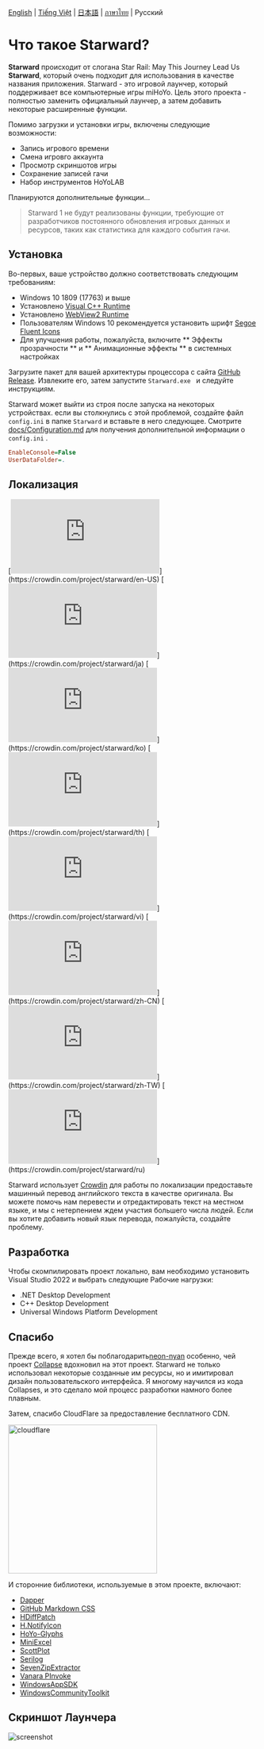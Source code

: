 [English](./docs/README.md) | [Tiếng Việt](./docs/README.vi-VN.md) | [日本語](./docs/README.ja-JP.md) | [ภาษาไทย](./docs/README.th-TH.md) | Русский

# Что такое Starward?

**Starward** происходит от слогана Star Rail: May This Journey Lead Us **Starward**, который очень подходит для использования в качестве названия приложения. Starward - это игровой лаунчер, который поддерживает все компьютерные игры miHoYo. Цель этого проекта - полностью заменить официальный лаунчер, а затем добавить некоторые расширенные функции.

Помимо загрузки и установки игры, включены следующие возможности:

-  Запись игрового времени
-  Смена игровго аккаунта
-  Просмотр скриншотов игры
-  Сохранение записей гачи
-  Набор инструментов HoYoLAB 

Планируются дополнительные функции...

> Starward 1 не будут реализованы функции, требующие от разработчиков постоянного обновления игровых данных и ресурсов, таких как статистика для каждого события гачи.

## Установка

Во-первых, ваше устройство должно соответствовать следующим требованиям:

- Windows 10 1809 (17763) и выше
- Установлено [Visual C++ Runtime](https://learn.microsoft.com/cpp/windows/latest-supported-vc-redist) 
- Установлено [WebView2 Runtime](https://developer.microsoft.com/microsoft-edge/webview2) 
- Пользователям Windows 10 рекомендуется установить шрифт [Segoe Fluent Icons](https://aka.ms/SegoeFluentIcons)
- Для улучшения работы, пожалуйста, включите ** Эффекты прозрачности ** и ** Анимационные эффекты ** в системных настройках

Загрузите пакет для вашей архитектуры процессора с сайта [GitHub Release](https://github.com/Scighost/Starward/releases). Извлеките его, затем запустите `Starward.exe ` и следуйте инструкциям.

Starward может выйти из строя после запуска на некоторых устройствах. если вы столкнулись с этой проблемой, создайте файл `config.ini` в папке `Starward` и вставьте в него следующее. Смотрите [docs/Configuration.md](./Configuration.md) для получения дополнительной информации о `config.ini` .


``` ini
EnableConsole=False
UserDataFolder=.
```


## Локализация

[![en-US translation](https://img.shields.io/badge/dynamic/json?color=blue&label=en-US&style=flat&logo=crowdin&query=%24.progress[?(@.data.languageId==%27en-US%27)].data.translationProgress&url=https%3A%2F%2Fbadges.awesome-crowdin.com%2Fstats-15878835-595799.json)](https://crowdin.com/project/starward/en-US)
[![ja-JP translation](https://img.shields.io/badge/dynamic/json?color=blue&label=ja-JP&style=flat&logo=crowdin&query=%24.progress[?(@.data.languageId==%27ja%27)].data.translationProgress&url=https%3A%2F%2Fbadges.awesome-crowdin.com%2Fstats-15878835-595799.json)](https://crowdin.com/project/starward/ja)
[![ko-KR translation](https://img.shields.io/badge/dynamic/json?color=blue&label=ko-KR&style=flat&logo=crowdin&query=%24.progress[?(@.data.languageId==%27ko%27)].data.translationProgress&url=https%3A%2F%2Fbadges.awesome-crowdin.com%2Fstats-15878835-595799.json)](https://crowdin.com/project/starward/ko)
[![th-TH translation](https://img.shields.io/badge/dynamic/json?color=blue&label=th-TH&style=flat&logo=crowdin&query=%24.progress[?(@.data.languageId==%27th%27)].data.translationProgress&url=https%3A%2F%2Fbadges.awesome-crowdin.com%2Fstats-15878835-595799.json)](https://crowdin.com/project/starward/th)
[![vi-VN translation](https://img.shields.io/badge/dynamic/json?color=blue&label=vi-VN&style=flat&logo=crowdin&query=%24.progress[?(@.data.languageId==%27vi%27)].data.translationProgress&url=https%3A%2F%2Fbadges.awesome-crowdin.com%2Fstats-15878835-595799.json)](https://crowdin.com/project/starward/vi)
[![zh-CN translation](https://img.shields.io/badge/dynamic/json?color=blue&label=zh-CN&style=flat&logo=crowdin&query=%24.progress[?(@.data.languageId==%27zh-CN%27)].data.translationProgress&url=https%3A%2F%2Fbadges.awesome-crowdin.com%2Fstats-15878835-595799.json)](https://crowdin.com/project/starward/zh-CN)
[![zh-TW translation](https://img.shields.io/badge/dynamic/json?color=blue&label=zh-TW&style=flat&logo=crowdin&query=%24.progress[?(@.data.languageId==%27zh-TW%27)].data.translationProgress&url=https%3A%2F%2Fbadges.awesome-crowdin.com%2Fstats-15878835-595799.json)](https://crowdin.com/project/starward/zh-TW)
[![ru-RU translation](https://img.shields.io/badge/dynamic/json?color=blue&label=ru-RU&style=flat&logo=crowdin&query=%24.progress[?(@.data.languageId==%27ru%27)].data.translationProgress&url=https%3A%2F%2Fbadges.awesome-crowdin.com%2Fstats-15878835-595799.json)](https://crowdin.com/project/starward/ru)

Starward использует [Crowdin](https://crowdin.com/project/starward) для работы по локализации предоставьте машинный перевод английского текста в качестве оригинала. Вы можете помочь нам перевести и отредактировать текст на местном языке, и мы с нетерпением ждем участия большего числа людей. Если вы хотите добавить новый язык перевода, пожалуйста, создайте проблему.

## Разработка

Чтобы скомпилировать проект локально, вам необходимо установить Visual Studio 2022 и выбрать следующие Рабочие нагрузки:

-  .NET Desktop Development
-  C++ Desktop Development
-  Universal Windows Platform Development

## Спасибо

Прежде всего, я хотел бы поблагодарить[neon-nyan](https://github.com/neon-nyan) особенно, чей проект [Collapse](https://github.com/neon-nyan/Collapse) вдохновил на этот проект. Starward не только использовал некоторые созданные им ресурсы, но и имитировал дизайн пользовательского интерфейса. Я многому научился из кода Collapses, и это сделало мой процесс разработки намного более плавным.

Затем, спасибо CloudFlare за предоставление бесплатного CDN.

<img alt="cloudflare" width="300px" src="https://user-images.githubusercontent.com/61003590/246605903-f19b5ae7-33f8-41ac-8130-6d0069fde27a.png" />

И сторонние библиотеки, используемые в этом проекте, включают:

-  [Dapper](https://github.com/DapperLib/Dapper)
-  [GitHub Markdown CSS](https://github.com/sindresorhus/github-markdown-css)
-  [HDiffPatch](https://github.com/sisong/HDiffPatch)
-  [H.NotifyIcon](https://github.com/HavenDV/H.NotifyIcon)
-  [HoYo-Glyphs](https://github.com/SpeedyOrc-C/HoYo-Glyphs)
-  [MiniExcel](https://github.com/mini-software/MiniExcel)
-  [ScottPlot](https://github.com/ScottPlot/ScottPlot)
-  [Serilog](https://github.com/serilog/serilog)
-  [SevenZipExtractor](https://github.com/adoconnection/SevenZipExtractor)
-  [Vanara PInvoke](https://github.com/dahall/Vanara)
-  [WindowsAppSDK](https://github.com/microsoft/WindowsAppSDK)
-  [WindowsCommunityToolkit](https://github.com/CommunityToolkit/WindowsCommunityToolkit)

## Скриншот Лаунчера

![screenshot](https://github.com/Scighost/Starward/assets/61003590/22dad10c-bc42-44a7-b47f-5a608dfc5b08)
